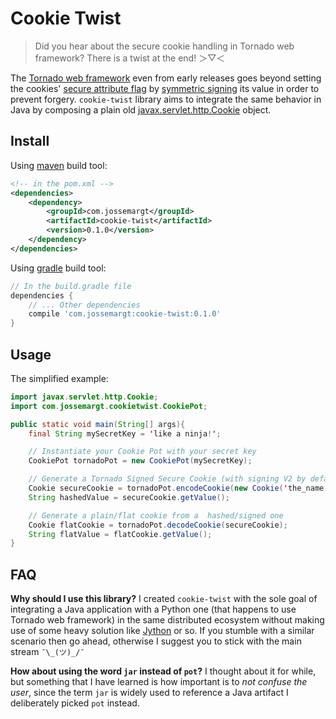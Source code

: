 # Cookie Twist

> Did you hear about the secure cookie handling in Tornado web framework?
> There is a twist at the end! ＞▽＜

The [Tornado web framework](https://github.com/tornadoweb/tornado) even from
early releases goes beyond setting the cookies' [secure attribute  flag](https://tools.ietf.org/html/rfc6265.html#section-5.2.5)
by [symmetric  signing](http://www.tornadoweb.org/en/stable/guide/security.html)
its value in order to prevent forgery. `cookie-twist` library aims to
integrate the same behavior in Java by composing a plain old [javax.servlet.http.Cookie](https://docs.oracle.com/javaee/6/api/javax/servlet/http/Cookie.html)
object.

## Install

Using [maven](https://maven.apache.org/) build tool:

```xml
<!-- in the pom.xml -->
<dependencies>
    <dependency>
        <groupId>com.jossemargt</groupId>
        <artifactId>cookie-twist</artifactId>
        <version>0.1.0</version>
    </dependency>
</dependencies>
```

Using [gradle](https://gradle.org/) build tool:

```groovy
// In the build.gradle file
dependencies {
    // ... Other dependencies
    compile 'com.jossemargt:cookie-twist:0.1.0'
}
```

## Usage

The simplified example:

```java
import javax.servlet.http.Cookie;
import com.jossemargt.cookietwist.CookiePot;

public static void main(String[] args){
    final String mySecretKey = 'like a ninja!';

    // Instantiate your Cookie Pot with your secret key
    CookiePot tornadoPot = new CookiePot(mySecretKey);

    // Generate a Tornado Signed Secure Cookie (with signing V2 by default);
    Cookie secureCookie = tornadoPot.encodeCookie(new Cookie('the_name', 'a value'));
    String hashedValue = secureCookie.getValue();

    // Generate a plain/flat cookie from a  hashed/signed one
    Cookie flatCookie = tornadoPot.decodeCookie(secureCookie);
    String flatValue = flatCookie.getValue();
}

```

## FAQ

**Why should I use this library?** I created `cookie-twist` with the sole goal
of integrating a Java application with a Python one (that happens to use Tornado
web framework) in the same distributed ecosystem without making use of some
heavy solution like [Jython](http://www.jython.org/) or so. If you stumble with
a similar scenario then go ahead, otherwise I suggest you to stick with the main
stream `¯\_(ツ)_/¯`

**How about using the word `jar` instead of `pot`?** I thought about it for
while, but something that I have learned is how important is to *not confuse the
user*, since the term `jar` is widely used to reference a Java artifact I
deliberately picked `pot` instead.
